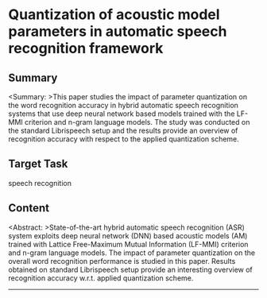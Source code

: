 # Quantization of acoustic model parameters in automatic speech recognition framework

## Summary

<Summary: >This paper studies the impact of parameter quantization on the word recognition accuracy in hybrid automatic speech recognition systems that use deep neural network based models trained with the LF-MMI criterion and n-gram language models. The study was conducted on the standard Librispeech setup and the results provide an overview of recognition accuracy with respect to the applied quantization scheme.


## Target Task

speech recognition

## Content

<Abstract: >State-of-the-art hybrid automatic speech recognition (ASR) system exploits deep neural network (DNN) based acoustic models (AM) trained with Lattice Free-Maximum Mutual Information (LF-MMI) criterion and n-gram language models. The impact of parameter quantization on the overall word recognition performance is studied in this paper. Results obtained on standard Librispeech setup provide an interesting overview of recognition accuracy w.r.t. applied quantization scheme.



---

